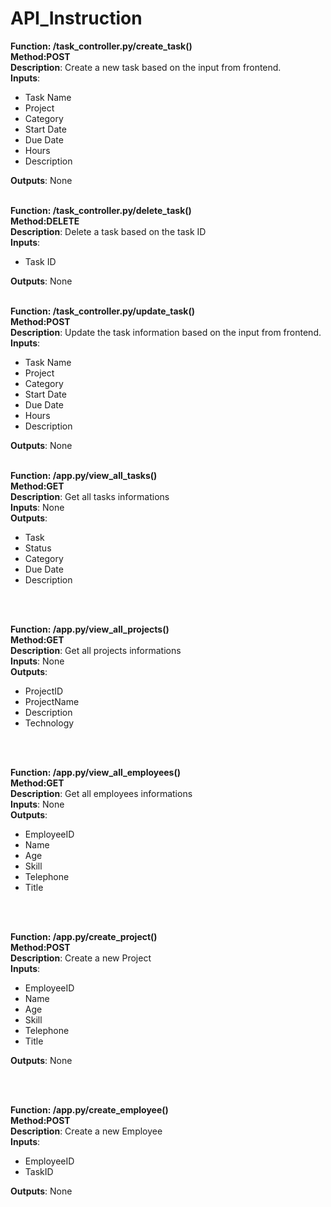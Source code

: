 <h1>API_Instruction</h1>

**Function: /task_controller.py/create_task()**<br>
**Method:POST**<br>
**Description**: Create a new task based on the input from frontend.<br>
**Inputs**: 
- Task Name
- Project
- Category
- Start Date
- Due Date
- Hours
- Description

**Outputs**: None
<br>
<br>



**Function: /task_controller.py/delete_task()**<br>
**Method:DELETE**<br>
**Description**: Delete a task based on the task ID<br>
**Inputs**: 
- Task ID


**Outputs**: None
<br>
<br>


**Function: /task_controller.py/update_task()**<br>
**Method:POST**<br>
**Description**: Update the task information based on the input from frontend.<br>
**Inputs**: 
- Task Name
- Project
- Category
- Start Date
- Due Date
- Hours
- Description


**Outputs**: None
<br>
<br>


**Function: /app.py/view_all_tasks()**<br>
**Method:GET**<br>
**Description**: Get all tasks informations<br>
**Inputs**: None<br>
**Outputs**: 
- Task
- Status
- Category 
- Due Date
- Description
<br>
<br>

**Function: /app.py/view_all_projects()**<br>
**Method:GET**<br>
**Description**: Get all projects informations<br>
**Inputs**: None<br>
**Outputs**: 
- ProjectID
- ProjectName
- Description 
- Technology
<br>
<br>

**Function: /app.py/view_all_employees()**<br>
**Method:GET**<br>
**Description**: Get all employees informations<br>
**Inputs**: None<br>
**Outputs**: 
- EmployeeID
- Name
- Age 
- Skill
- Telephone
- Title
<br>
<br>

**Function: /app.py/create_project()**<br>
**Method:POST**<br>
**Description**: Create a new Project<br>
**Inputs**: 
- EmployeeID
- Name
- Age 
- Skill
- Telephone
- Title


**Outputs**: None

<br>
<br>

**Function: /app.py/create_employee()**<br>
**Method:POST**<br>
**Description**: Create a new Employee<br>
**Inputs**: 
- EmployeeID
- TaskID


**Outputs**: None
<br>
<br>




